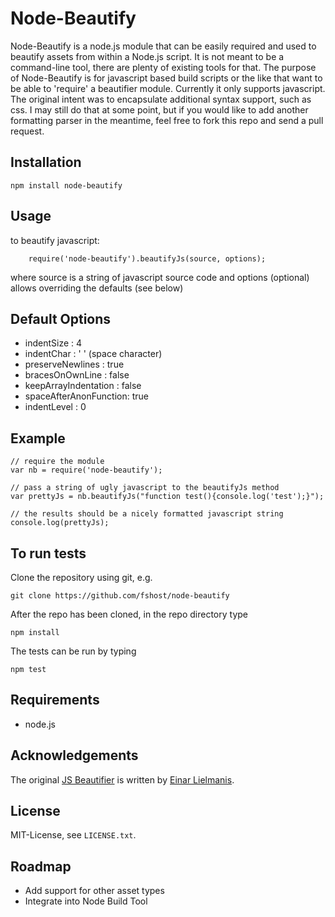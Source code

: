 # Node-Beautify

Node-Beautify is a node.js module that can be easily required and used to beautify assets from within a Node.js script. It is not meant to be a command-line tool, there are plenty of existing tools for that. The purpose of Node-Beautify is for javascript based build scripts or the like that want to be able to 'require' a beautifier module.  Currently it only supports javascript.  The original intent was to encapsulate additional syntax support, such as css.  I may still do that at some point, but if you would like to add another formatting parser in the meantime, feel free to fork this repo and send a pull request.

## Installation

    npm install node-beautify

## Usage

to beautify javascript:

        require('node-beautify').beautifyJs(source, options);
        
where
    source is a string of javascript source code and options (optional) allows overriding the defaults (see below)

## Default Options 

- indentSize            : 4
- indentChar            : ' ' (space character)
- preserveNewlines      : true
- bracesOnOwnLine       : false
- keepArrayIndentation  : false
- spaceAfterAnonFunction: true
- indentLevel           : 0


## Example
    // require the module
    var nb = require('node-beautify');

    // pass a string of ugly javascript to the beautifyJs method
    var prettyJs = nb.beautifyJs("function test(){console.log('test');}");

    // the results should be a nicely formatted javascript string
    console.log(prettyJs);

## To run tests

Clone the repository using git, e.g.

    git clone https://github.com/fshost/node-beautify
    
After the repo has been cloned, in the repo directory type

    npm install

The tests can be run by typing
    
    npm test

## Requirements

* node.js


## Acknowledgements

The original [JS Beautifier](http://github.com/einars/js-beautify) is written by [Einar Lielmanis](mailto:einar@jsbeautifier.org).


## License

MIT-License, see `LICENSE.txt`.

## Roadmap

- Add support for other asset types
- Integrate into Node Build Tool
